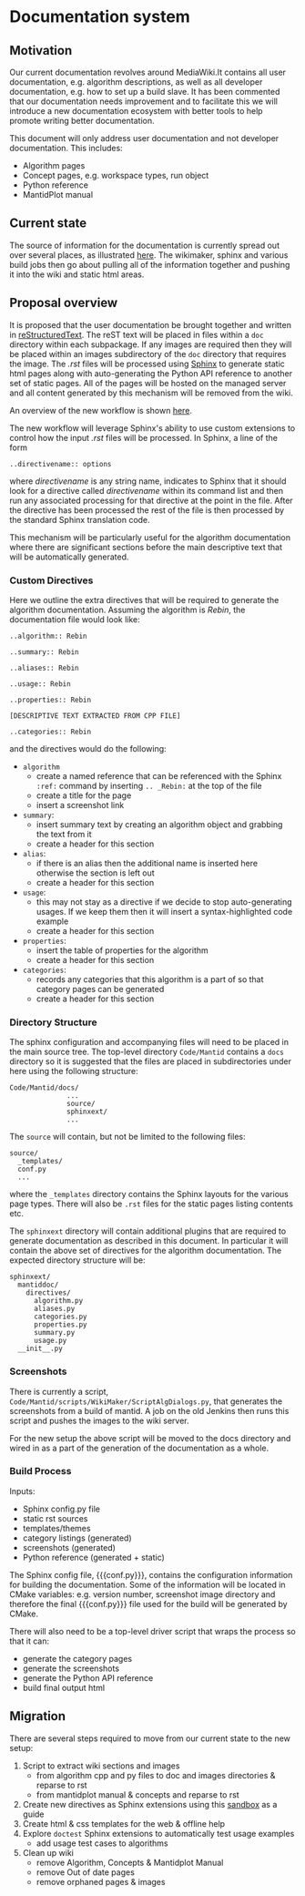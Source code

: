 Documentation system
====================

Motivation
----------
Our current documentation revolves around MediaWiki.It contains all user documentation, 
e.g. algorithm descriptions, as well as all developer documentation, e.g. how to set up a
build slave. It has been commented that our documentation needs improvement and to
facilitate this we will introduce a new documentation ecosystem with better tools
to help promote writing better documentation.

This document will only address user documentation and not developer documentation. This includes:

* Algorithm pages
* Concept pages, e.g. workspace types, run object
* Python reference
* MantidPlot manual

Current state
-------------
The source of information for the documentation is currently spread out over several places, as
illustrated [here](Documentation%20workflow.png). The wikimaker, sphinx and various build jobs then
go about pulling all of the information together and pushing it into the wiki and static html areas.

Proposal overview
-----------------
It is proposed that the user documentation be brought together and written in [reStructuredText](http://docutils.sourceforge.net/rst.html).
The reST text will be placed in files within a `doc` directory within each subpackage. If any images
are required then they will be placed within an images subdirectory of the `doc` directory that requires
the image. The *.rst* files will be processed using [Sphinx](http://sphinx-doc.org/) to generate static html pages
along with auto-generating the Python API reference to another set of static pages. All of the pages will be
hosted on the managed server and all content generated by this mechanism will be removed from the wiki.

An overview of the new workflow is shown [here](Documentation%20workflow%20option%201.png).

The new workflow will leverage Sphinx's ability to use custom extensions to control how the input
*.rst* files will be processed. In Sphinx, a line of the form

    ..directivename:: options

where *directivename* is any string name, indicates to Sphinx that it should look for a directive called
*directivename* within its command list and then run any associated processing for that directive at the point
in the file. After the directive has been processed the rest of the file is then processed by the standard
Sphinx translation code.

This mechanism will be particularly useful for the algorithm documentation where there are significant sections
before the main descriptive text that will be automatically generated.

### Custom Directives
Here we outline the extra directives that will be required to generate the algorithm documentation. Assuming the 
algorithm is *Rebin*, the documentation file would look like:

    ..algorithm:: Rebin

    ..summary:: Rebin

    ..aliases:: Rebin

    ..usage:: Rebin

    ..properties:: Rebin

    [DESCRIPTIVE TEXT EXTRACTED FROM CPP FILE]

    ..categories:: Rebin

and the directives would do the following:

* `algorithm`
    - create a named reference that can be referenced with the Sphinx `:ref:` command by inserting `.. _Rebin:` at the top of the file
    - create a title for the page
    - insert a screenshot link
* `summary`:
    - insert summary text by creating an algorithm object and grabbing the text from it
    - create a header for this section
* `alias`:
    - if there is an alias then the additional name is inserted here otherwise the section is left out
    - create a header for this section
* `usage`:
    - this may not stay as a directive if we decide to stop auto-generating usages. If we keep them then it will insert a syntax-highlighted code example
    - create a header for this section
* `properties`:
    - insert the table of properties for the algorithm
    - create a header for this section
* `categories`:
    - records any categories that this algorithm is a part of so that category pages can be generated
    - create a header for this section

### Directory Structure
The sphinx configuration and accompanying files will need to be placed in the main source tree. The top-level directory `Code/Mantid` contains a `docs` directory so it is suggested that the files are placed in subdirectories under here using the following structure:

    Code/Mantid/docs/
                  ...
                  source/
                  sphinxext/
                  ...
              
The `source` will contain, but not be limited to the following files:

    source/
      _templates/
      conf.py
      ...

where the `_templates` directory contains the Sphinx layouts for the various page types. There will also be `.rst` files for the static pages listing contents etc.

The `sphinxext` directory will contain additional plugins that are required to generate documentation as described in this document. In particular it will contain the above set of directives for the algorithm documentation. The expected directory structure will be:

    sphinxext/
      mantiddoc/
        directives/
          algorithm.py
          aliases.py
          categories.py
          properties.py
          summary.py
          usage.py
      __init__.py

### Screenshots

There is currently a script, `Code/Mantid/scripts/WikiMaker/ScriptAlgDialogs.py`, that generates the screenshots from a build of mantid. A job on the old Jenkins then runs this script and pushes the images to the wiki server.

For the new setup the above script will be moved to the docs directory and wired in as a part of the generation of the documentation as a whole.

### Build Process

Inputs:
* Sphinx config.py file
* static rst sources
* templates/themes
* category listings (generated)
* screenshots (generated)
* Python reference (generated + static)

The Sphinx config file, {{{conf.py}}}, contains the configuration information for building the documentation. Some of the information will be located in CMake variables: e.g. version number, screenshot image directory and therefore the final {{{conf.py}}} file used for the build will be generated by CMake.

There will also need to be a top-level driver script that wraps the process so that it can:
* generate the category pages
* generate the screenshots
* generate the Python API reference
* build final output html
        
Migration
---------
There are several steps required to move from our current state to the new setup:

1. Script to extract wiki sections and images
    * from algorithm cpp and py files to doc and images directories & reparse to rst
    * from mantidplot manual & concepts and reparse to rst
2. Create new directives as Sphinx extensions using this [sandbox](https://github.com/martyngigg/sphinxextensions) as a guide
3. Create html & css templates for the web & offline help
4. Explore `doctest` Sphinx extensions to automatically test usage examples
    * add usage test cases to algorithms
5. Clean up wiki
    * remove Algorithm, Concepts & Mantidplot Manual
    * remove Out of date pages
    * remove orphaned pages & images

